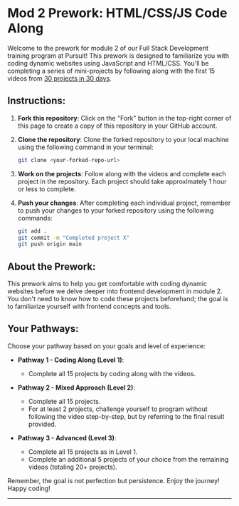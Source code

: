 # Mod 2 Prework: HTML/CSS/JS Code Along

Welcome to the prework for module 2 of our Full Stack Development training program at Pursuit! This prework is designed to familiarize you with coding dynamic websites using JavaScript and HTML/CSS. You'll be completing a series of mini-projects by following along with the first 15 videos from [30 projects in 30 days](https://www.youtube.com/playlist?list=PLjwm_8O3suyOgDS_Z8AWbbq3zpCmR-WE9).

## Instructions:

1. **Fork this repository**: Click on the "Fork" button in the top-right corner of this page to create a copy of this repository in your GitHub account.

2. **Clone the repository**: Clone the forked repository to your local machine using the following command in your terminal:

   ```bash
   git clone <your-forked-repo-url>
   ```

3. **Work on the projects**: Follow along with the videos and complete each project in the repository. Each project should take approximately 1 hour or less to complete.

4. **Push your changes**: After completing each individual project, remember to push your changes to your forked repository using the following commands:

   ```bash
   git add .
   git commit -m "Completed project X"
   git push origin main
   ```

## About the Prework:

This prework aims to help you get comfortable with coding dynamic websites before we delve deeper into frontend development in module 2. You don't need to know how to code these projects beforehand; the goal is to familiarize yourself with frontend concepts and tools.

## Your Pathways:

Choose your pathway based on your goals and level of experience:

- **Pathway 1 - Coding Along (Level 1)**:
  - Complete all 15 projects by coding along with the videos.

- **Pathway 2 - Mixed Approach (Level 2)**:
  - Complete all 15 projects.
  - For at least 2 projects, challenge yourself to program without following the video step-by-step, but by referring to the final result provided.

- **Pathway 3 - Advanced (Level 3)**:
  - Complete all 15 projects as in Level 1.
  - Complete an additional 5 projects of your choice from the remaining videos (totaling 20+ projects).

Remember, the goal is not perfection but persistence. Enjoy the journey!
Happy coding!

---
